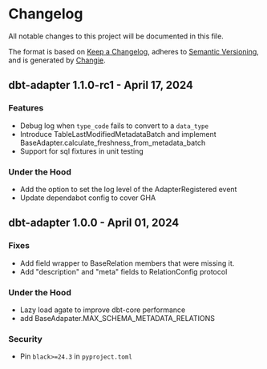 # Changelog
All notable changes to this project will be documented in this file.

The format is based on [Keep a Changelog](https://keepachangelog.com/en/1.0.0/),
adheres to [Semantic Versioning](https://semver.org/spec/v2.0.0.html),
and is generated by [Changie](https://github.com/miniscruff/changie).

## dbt-adapter 1.1.0-rc1 - April 17, 2024

### Features

* Debug log when `type_code` fails to convert to a `data_type`
* Introduce TableLastModifiedMetadataBatch and implement BaseAdapter.calculate_freshness_from_metadata_batch
* Support for sql fixtures in unit testing

### Under the Hood

* Add the option to set the log level of the AdapterRegistered event
* Update dependabot config to cover GHA

## dbt-adapter 1.0.0 - April 01, 2024

### Fixes

* Add field wrapper to BaseRelation members that were missing it.
* Add "description" and "meta" fields to RelationConfig protocol

### Under the Hood

* Lazy load agate to improve dbt-core performance
* add BaseAdapater.MAX_SCHEMA_METADATA_RELATIONS

### Security

* Pin `black>=24.3` in `pyproject.toml`
